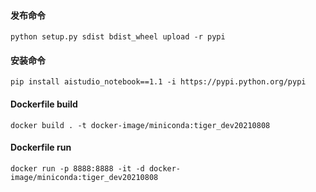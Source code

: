 #### 发布命令

    python setup.py sdist bdist_wheel upload -r pypi

#### 安装命令

    pip install aistudio_notebook==1.1 -i https://pypi.python.org/pypi

#### Dockerfile build

    docker build . -t docker-image/miniconda:tiger_dev20210808
    
#### Dockerfile run

    docker run -p 8888:8888 -it -d docker-image/miniconda:tiger_dev20210808